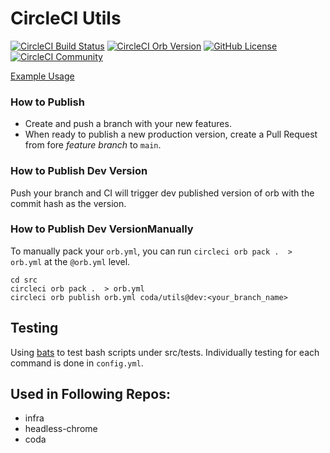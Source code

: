 
# CircleCI Utils


[![CircleCI Build Status](https://circleci.com/gh/coda/circleci-utils.svg?style=shield "CircleCI Build Status")](https://circleci.com/gh/coda/circleci-utils) [![CircleCI Orb Version](https://img.shields.io/badge/endpoint.svg?url=https://badges.circleci.io/orb/coda/utils)](https://circleci.com/orbs/registry/orb/coda/utils) [![GitHub License](https://img.shields.io/badge/license-MIT-lightgrey.svg)](https://raw.githubusercontent.com/coda/circleci-utils/main/LICENSE) [![CircleCI Community](https://img.shields.io/badge/community-CircleCI%20Discuss-343434.svg)](https://discuss.circleci.com/c/ecosystem/orbs)

[Example Usage](src/examples/example.yml)
### How to Publish
* Create and push a branch with your new features.
* When ready to publish a new production version, create a Pull Request from fore _feature branch_ to `main`.

### How to Publish Dev Version

Push your branch and CI will trigger dev published version of orb with the commit hash as the version.

### How to Publish Dev VersionManually

To manually pack your `orb.yml`, you can run `circleci orb pack .  > orb.yml` at the `@orb.yml` level.

```
cd src
circleci orb pack .  > orb.yml
circleci orb publish orb.yml coda/utils@dev:<your_branch_name>
```


## Testing
Using [bats](https://github.com/sstephenson/bats#installing-bats-from-source) to test bash scripts under src/tests.
Individually testing for each command is done in `config.yml`.

## Used in Following Repos:
- infra
- headless-chrome
- coda
